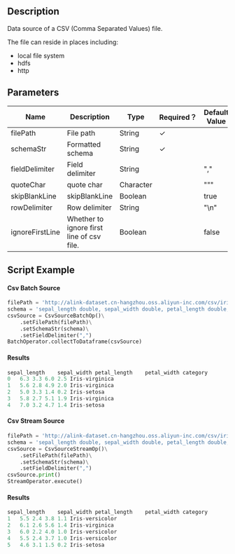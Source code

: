 ## Description
Data source of a CSV (Comma Separated Values) file.
 
 The file can reside in places including:
 <ul>
 <li> local file system
 <li> hdfs
 <li> http
 </ul>

## Parameters
| Name | Description | Type | Required？ | Default Value |
| --- | --- | --- | --- | --- |
| filePath | File path | String | ✓ |  |
| schemaStr | Formatted schema | String | ✓ |  |
| fieldDelimiter | Field delimiter | String |  | "," |
| quoteChar | quote char | Character |  | "\"" |
| skipBlankLine | skipBlankLine | Boolean |  | true |
| rowDelimiter | Row delimiter | String |  | "\n" |
| ignoreFirstLine | Whether to ignore first line of csv file. | Boolean |  | false |


## Script Example

#### Csv Batch Source

```python
filePath = 'http://alink-dataset.cn-hangzhou.oss.aliyun-inc.com/csv/iris.csv'
schema = 'sepal_length double, sepal_width double, petal_length double, petal_width double, category string'
csvSource = CsvSourceBatchOp()\
    .setFilePath(filePath)\
    .setSchemaStr(schema)\
    .setFieldDelimiter(",")
BatchOperator.collectToDataframe(csvSource)
```

#### Results

```python
sepal_length	sepal_width	petal_length	petal_width	category
0	6.3	3.3	6.0	2.5	Iris-virginica
1	5.6	2.8	4.9	2.0	Iris-virginica
2	5.0	3.3	1.4	0.2	Iris-setosa
3	5.8	2.7	5.1	1.9	Iris-virginica
4	7.0	3.2	4.7	1.4	Iris-setosa
```

#### Csv Stream Source

```python
filePath = 'http://alink-dataset.cn-hangzhou.oss.aliyun-inc.com/csv/iris.csv'
schema = 'sepal_length double, sepal_width double, petal_length double, petal_width double, category string'
csvSource = CsvSourceStreamOp()\
    .setFilePath(filePath)\
    .setSchemaStr(schema)\
    .setFieldDelimiter(",")
csvSource.print()
StreamOperator.execute()
```

#### Results

```python
sepal_length	sepal_width	petal_length	petal_width	category
1	5.5	2.4	3.8	1.1	Iris-versicolor
2	6.1	2.6	5.6	1.4	Iris-virginica
3	6.0	2.2	4.0	1.0	Iris-versicolor
4	5.5	2.4	3.7	1.0	Iris-versicolor
5	4.6	3.1	1.5	0.2	Iris-setosa
```




